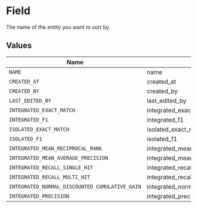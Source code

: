 # Field

The name of the entity you want to sort by.


## Values

| Name                                           | Value                                          |
| ---------------------------------------------- | ---------------------------------------------- |
| `NAME`                                         | name                                           |
| `CREATED_AT`                                   | created_at                                     |
| `CREATED_BY`                                   | created_by                                     |
| `LAST_EDITED_BY`                               | last_edited_by                                 |
| `INTEGRATED_EXACT_MATCH`                       | integrated_exact_match                         |
| `INTEGRATED_F1`                                | integrated_f1                                  |
| `ISOLATED_EXACT_MATCH`                         | isolated_exact_match                           |
| `ISOLATED_F1`                                  | isolated_f1                                    |
| `INTEGRATED_MEAN_RECIPROCAL_RANK`              | integrated_mean_reciprocal_rank                |
| `INTEGRATED_MEAN_AVERAGE_PRECISION`            | integrated_mean_average_precision              |
| `INTEGRATED_RECALL_SINGLE_HIT`                 | integrated_recall_single_hit                   |
| `INTEGRATED_RECALL_MULTI_HIT`                  | integrated_recall_multi_hit                    |
| `INTEGRATED_NORMAL_DISCOUNTED_CUMULATIVE_GAIN` | integrated_normal_discounted_cumulative_gain   |
| `INTEGRATED_PRECISION`                         | integrated_precision                           |